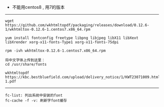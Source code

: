 - 不能用centos8 , 用7的版本
------------------------------------------------------------------------------------------------------------------------------------
```
wget https://github.com/wkhtmltopdf/packaging/releases/download/0.12.6-1/wkhtmltox-0.12.6-1.centos7.x86_64.rpm

yum install fontconfig freetype libpng libjpeg libX11 libXext libXrender xorg-x11-fonts-Type1 xorg-x11-fonts-75dpi

rpm -ivh wkhtmltox-0.12.6-1.centos7.x86_64.rpm

将中文字体上传到这里：
cd /usr/share/fonts

wkhtmltopdf https://kbc.bestbluefield.com/upload/delivery_notice/1/KWT23071009.html 1.pdf
```
------------------------------------------------------------------------------------------------------------------------------------
```
fc-list: 列出系统中安装的font
fc-cache -f -v: 刷新字font缓存
```
